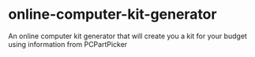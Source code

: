 # online-computer-kit-generator
An online computer kit generator that will create you a kit for your budget using information from PCPartPicker
